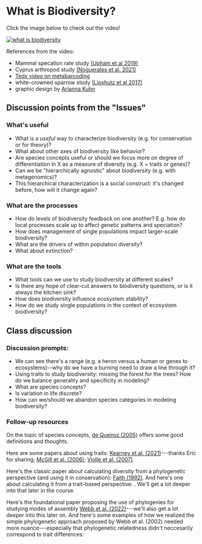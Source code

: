 # What is Biodiversity?

Click the image below to check out the video!

[![what is biodiversity](https://img.youtube.com/vi/ykbHwiRtKUo/0.jpg)](https://www.youtube.com/watch?v=ykbHwiRtKUo)

References from the video:

- Mammal specation rate study [(Upham et al 2019)](https://journals.plos.org/plosbiology/article?id=10.1371/journal.pbio.3000494)
- Cyprus arthropod study [(Noguerales et al. 2021)](https://onlinelibrary.wiley.com/doi/full/10.1111/mec.16275)
- [Tedx video on metabarcoding](https://www.youtube.com/watch?v=bdwU_ZPk1cY)
- white-crowned sparrow study [(Lipshutz et al 2017)](https://onlinelibrary.wiley.com/doi/abs/10.1111/mec.14002)
- graphic design by [Arianna Kuhn](https://ariannakuhn.com/)

## Discussion points from the "Issues"

### What's useful

- What is a *useful* way to characterize biodiversity (e.g. for conservation or for theory)?
- What about other axes of biodiversity like behavior?
- Are species concepts useful or should we focus more on degree of differentiation in X as a measure of diversity (e.g. X = traits or genes)?
- Can we be "hierarchically agnostic" about biodiversity (e.g. with metagenomics)?
- This hierarchical characterization is a social construct: it's changed before, how will it change again?


### What are the processes

- How do levels of biodiversity feedback on one another? E.g. how do local processes scale up to affect genetic patterns and speciation?
- How does management of single populations impact larger-scale biodiversity?
- What are the drivers of within population diversity?
- What about extinction?


### What are the tools

- What tools can we use to study biodiversity at different scales?
- Is there any hope of clear-cut answers to biodiversity questions, or is it always the kitchen sink?
- How does biodiversity influence ecosystem stability?
- How do we study single populations in the context of ecosystem biodiversity?


## Class discussion

### Discussion prompts:

- We can see there's a range (e.g. a heron versus a human or genes to ecosystems)--why do we have a burning need to draw a line through it?
- Using traits to study biodiversity: missing the forest for the trees?  How do we balance generality and specificity in modeling?
- What are species concepts?
- Is variation in life discrete?
- How can we/should we abandon species categories in modeling biodiversity?

### Follow-up resources

On the topic of species concepts, [de Queiroz (2005)](https://doi.org/10.1073/pnas.0502030102) offers some good definitions and thoughts.

Here are some papers about using traits: [Kearney et al. (2021)](https://doi.org/10.1111/1365-2435.13829)---thanks Eric for sharing; [McGill et al. (2006)](https://doi.org/10.1016/j.tree.2006.02.002); [Violle et al. (2007)](https://doi.org/10.1111/j.0030-1299.2007.15559.x).

Here's the classic paper about calculating diversity from a phylogenetic perspective (and using it in conservation): [Faith (1992)](https://doi.org/10.1016/0006-3207(92)91201-3).  And here's one about calculating it from a trait-based perspective: .  We'll get a lot deeper into that later in the course.

Here's the foundational paper proposing the use of phylogenies for studying modes of assembly [Webb et al. (2022)](https://www.jstor.org/stable/3069271
)---we'll also get a lot deeper into this later on.  And here's some examples of how we realized the simple phylogenetic approach proposed by Webb et al. (2002) needed more nuance---especially that phylogenetic relatedness didn't neccesarily correspond to trait differences: 

